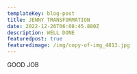 ```yaml
---
templateKey: blog-post
title: JENNY TRANSFORMATION
date: 2022-12-26T06:08:45.880Z
description: WELL DONE
featuredpost: true
featuredimage: /img/copy-of-img_4813.jpg
---
```

G﻿OOD JOB